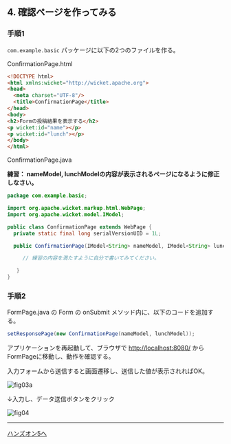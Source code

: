 ## 4. 確認ページを作ってみる

### 手順1

`com.example.basic` パッケージに以下の2つのファイルを作る。

ConfirmationPage.html

```html
<!DOCTYPE html>
<html xmlns:wicket="http://wicket.apache.org">
<head>
  <meta charset="UTF-8"/>
  <title>ConfirmationPage</title>
</head>
<body>
<h2>Formの投稿結果を表示する</h2>
<p wicket:id="name"></p>
<p wicket:id="lunch"></p>
</body>
</html>
```

ConfirmationPage.java

**練習： nameModel, lunchModelの内容が表示されるページになるように修正しなさい。**

```java
package com.example.basic;

import org.apache.wicket.markup.html.WebPage;
import org.apache.wicket.model.IModel;

public class ConfirmationPage extends WebPage {
  private static final long serialVersionUID = 1L;

  public ConfirmationPage(IModel<String> nameModel, IModel<String> lunchModel) {

     // 練習の内容を満たすように自分で書いてみてください。

   }
}
```

### 手順2

FormPage.java の Form の onSubmit メソッド内に、以下のコードを追加する。

```java
setResponsePage(new ConfirmationPage(nameModel, lunchModel));
```

アプリケーションを再起動して、ブラウザで [http://localhost:8080/](http://localhost:8080/)  からFormPageに移動し、動作を確認する。

入力フォームから送信すると画面遷移し、送信した値が表示されればOK。

![fig03a](./fig03a.png)

↓入力し、データ送信ボタンをクリック

![fig04](./fig04.png)


----

 [ハンズオン5へ](./HandsOn05.md)
